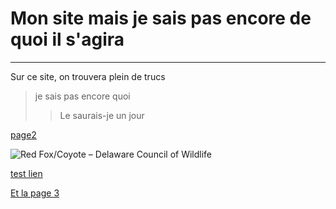 # Mon site mais je sais pas encore de quoi il s'agira

---

Sur ce site, on trouvera plein de trucs

> je sais pas encore quoi
>> Le saurais-je un jour


[page2](Page2.md)

<img src="https://encrypted-tbn2.gstatic.com/images?q=tbn:ANd9GcTj-5yUuepAKXdNxmCe-peJpyJtm0zpLqie93S1TiOIV2dyMw5Ji0KFLqF7FkCI8ijK7u3xm3cIzOJfxf4ttIW31iZzBc-MdxHC0-rppcI" alt="Red Fox/Coyote – Delaware Council of Wildlife"/>

[test lien](https://ent.univ-brest.fr/web/expanded)

[Et la page 3](Page3.md)

